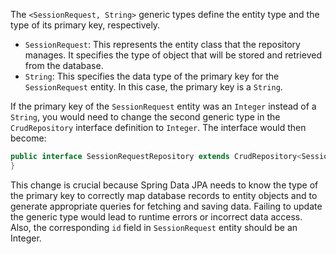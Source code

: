The `<SessionRequest, String>` generic types define the entity type and the type of its primary key, respectively.

*   `SessionRequest`:  This represents the entity class that the repository manages. It specifies the type of object that will be stored and retrieved from the database.
*   `String`: This specifies the data type of the primary key for the `SessionRequest` entity. In this case, the primary key is a `String`.

If the primary key of the `SessionRequest` entity was an `Integer` instead of a `String`, you would need to change the second generic type in the `CrudRepository` interface definition to `Integer`.  The interface would then become:

```java
public interface SessionRequestRepository extends CrudRepository<SessionRequest, Integer> {
}
```

This change is crucial because Spring Data JPA needs to know the type of the primary key to correctly map database records to entity objects and to generate appropriate queries for fetching and saving data.  Failing to update the generic type would lead to runtime errors or incorrect data access. Also, the corresponding `id` field in `SessionRequest` entity should be an Integer.